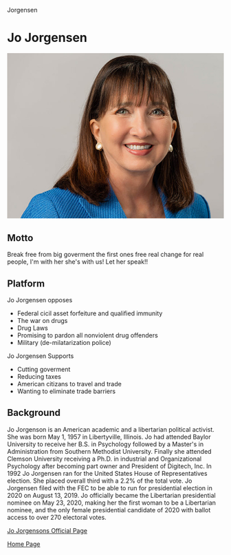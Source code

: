 Jorgensen
# Jo Jorgensen 


![Jo Jorgesen pictue](jo990000.jpg)



## Motto 
  Break free from big goverment the first ones free real change for real people, I'm with her she's with us! Let her speak!!

## Platform
Jo Jorgensen opposes 
* Federal cicil asset forfeiture and qualified immunity 
* The war on drugs 
* Drug Laws 
* Promising to pardon all nonviolent drug offenders 
* Military (de-milatarization police) 

Jo Jorgensen Supports 
* Cutting goverment 
* Reducing taxes 
* American citizans to travel and trade 
* Wanting to eliminate trade barriers

## Background 
Jo Jorgenson is an American academic and a libertarian political activist. She was born May 1, 1957 in Libertyville, Illinois. Jo had attended Baylor University to receive her B.S. in Psychology followed by a Master's in Administration from Southern Methodist University. Finally she attended Clemson University receiving a Ph.D. in industrial and Organizational Psychology after becoming part owner and President of Digitech, Inc. In 1992 Jo Jorgensen ran for the United States House of Representatives election. She placed overall third with a 2.2% of the total vote. Jo Jorgensen filed with the FEC to be able to run for presidential election in 2020 on August 13, 2019. Jo officially became the Libertarian presidential nominee on May 23, 2020, making her the first woman to be a Libertarian nominee, and the only female presidential candidate of 2020 with ballot access to over 270 electoral votes. 


[Jo Jorgensons Official Page](https://jo20.com)


[Home Page](/README.md) 
